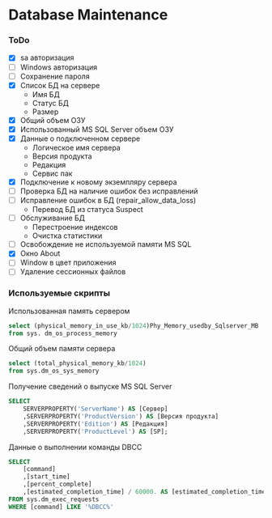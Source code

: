# Database Maintenance

### ToDo
- [x] sa авторизация
- [ ] Windows авторизация
- [ ] Сохранение пароля 
- [x] Список БД на сервере
    * Имя БД
    * Статус БД
    * Размер
- [x] Общий объем ОЗУ
- [x] Использованный MS SQL Server объем ОЗУ 
- [x] Данные о подключенном сервере 
    * Логическое имя сервера
    * Версия продукта
    * Редакция
    * Сервис пак
- [x] Подключение к новому экземпляру сервера 
- [ ] Проверка БД на наличие ошибок без исправлений
- [ ] Исправление ошибок в БД (repair_allow_data_loss)
    * Перевод БД из статуса Suspect
- [ ] Обслуживание БД
    * Перестроение индексов
    * Очистка статистики 
- [ ] Освобождение не используемой памяти MS SQL
- [x] Окно About
- [ ] Window в цвет приложения
- [ ] Удаление сессионных файлов

### Используемые скрипты 

Использованная память сервером
```sql
select (physical_memory_in_use_kb/1024)Phy_Memory_usedby_Sqlserver_MB 
from sys. dm_os_process_memory
```

Общий объем памяти сервера
```sql
select (total_physical_memory_kb/1024) 
from sys.dm_os_sys_memory
```

Получение сведений о выпуске MS SQL Server
```sql
SELECT 
	SERVERPROPERTY('ServerName') AS [Сервер]
	,SERVERPROPERTY('ProductVersion') AS [Версия продукта]
	,SERVERPROPERTY('Edition') AS [Редакция]
	,SERVERPROPERTY('ProductLevel') AS [SP];
```

Данные о выполнении команды DBCC
```sql
SELECT
    [command]
    ,[start_time]
    ,[percent_complete]
    ,[estimated_completion_time] / 60000. AS [estimated_completion_time_min]
FROM sys.dm_exec_requests
WHERE [command] LIKE '%DBCC%'
```
